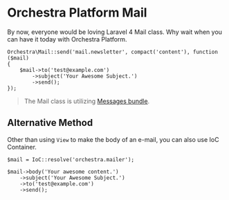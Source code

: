 # Orchestra Platform Mail

By now, everyone would be loving Laravel 4 Mail class. Why wait when you can have it today with Orchestra Platform.

	Orchestra\Mail::send('mail.newsletter', compact('content'), function ($mail)
	{
		$mail->to('test@example.com')
			->subject('Your Awesome Subject.')
			->send();
	});

> The Mail class is utilizing [Messages bundle](http://bundles.laravel.com/bundle/detail/Messages).

## Alternative Method

Other than using `View` to make the body of an e-mail, you can also use IoC Container.

	$mail = IoC::resolve('orchestra.mailer');

	$mail->body('Your awesome content.')
		->subject('Your Awesome Subject.')
		->to('test@example.com')
		->send();
